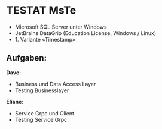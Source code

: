 # TESTAT MsTe

* Microsoft SQL Server unter Windows
* JetBrains DataGrip (Education License, Windows / Linux)
* 1\. Variante «Timestamp»

## Aufgaben:

**Dave:**
* Business und Data Access Layer
* Testing Businesslayer

**Eliane:**
* Service Grpc und Client
* Testing Service Grpc
